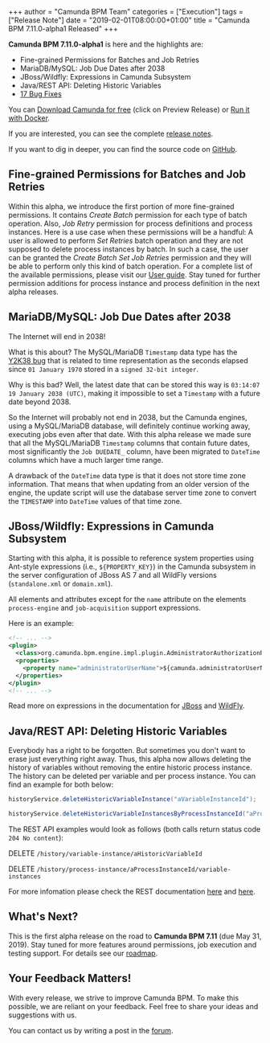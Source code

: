 +++
author = "Camunda BPM Team"
categories = ["Execution"]
tags = ["Release Note"]
date = "2019-02-01T08:00:00+01:00"
title = "Camunda BPM 7.11.0-alpha1 Released"
+++

**Camunda BPM 7.11.0-alpha1** is here and the highlights are:

* Fine-grained Permissions for Batches and Job Retries
* MariaDB/MySQL: Job Due Dates after 2038
* JBoss/Wildfly: Expressions in Camunda Subsystem
* Java/REST API: Deleting Historic Variables
* [17 Bug Fixes](https://jira.camunda.com/issues/?jql=issuetype%20%3D%20%22Bug%20Report%22%20AND%20fixVersion%20%3D%207.11.0-alpha1)

You can [Download Camunda for free](https://camunda.com/download/) (click on Preview Release) or [Run it with Docker](https://hub.docker.com/r/camunda/camunda-bpm-platform/).


If you are interested, you can see the complete [release notes](https://jira.camunda.com/secure/ReleaseNote.jspa?projectId=10230&version=15370).

If you want to dig in deeper, you can find the source code on [GitHub](https://github.com/camunda/camunda-bpm-platform/releases/tag/7.11.0-alpha1).

<!--more-->

## Fine-grained Permissions for Batches and Job Retries

Within this alpha, we introduce the first portion of more fine-grained permissions. It contains *Create Batch* permission for each type of batch operation. Also, *Job Retry* permission for process definitions and process instances. Here is a use case when these permissions will be a handful: A user is allowed to perform *Set Retries* batch operation and they are not supposed to delete process instances by batch. In such a case, the user can be granted the *Create Batch Set Job Retries* permission and they will be able to perform only this kind of batch operation. For a complete list of the available permissions, please visit our [User guide](https://docs.camunda.org/manual/latest/user-guide/process-engine/authorization-service/#additional-batch-permissions). Stay tuned for further permission additions for process instance and process definition in the next alpha releases.

## MariaDB/MySQL: Job Due Dates after 2038

The Internet will end in 2038!

What is this about? The MySQL/MariaDB `Timestamp` data type has the [Y2K38 bug](https://en.wikipedia.org/wiki/Year_2038_problem) that is related to time representation as the seconds elapsed since `01 January 1970` stored in a `signed 32-bit integer`.

Why is this bad? Well, the latest date that can be stored this way is `03:14:07 19 January 2038 (UTC)`, making it impossible to set a `Timestamp` with a future date beyond 2038.

So the Internet will probably not end in 2038, but the Camunda engines, using a MySQL/MariaDB database, will definitely continue working away, executing jobs even after that date. With this alpha release we made sure that all the MySQL/MariaDB `Timestamp` columns that contain future dates, most significantly the `Job DUEDATE_` column, have been migrated to `DateTime` columns which have a much larger time range.

A drawback of the `DateTime` data type is that it does not store time zone information. That means that when updating from an older version of the engine, the update script will use the database server time zone to convert the `TIMESTAMP` into `DateTime` values of that time zone.

## JBoss/Wildfly: Expressions in Camunda Subsystem

Starting with this alpha, it is possible to reference system properties using Ant-style expressions (i.e., `${PROPERTY_KEY}`) in the Camunda subsystem in the server configuration of JBoss AS 7 and all WildFly versions (`standalone.xml` or `domain.xml`).

All elements and attributes except for the `name` attribute on the elements `process-engine` and `job-acquisition` support expressions.

Here is an example:

```xml
<!-- ... -->
<plugin>
  <class>org.camunda.bpm.engine.impl.plugin.AdministratorAuthorizationPlugin</class>
  <properties>
    <property name="administratorUserName">${camunda.administratorUserName}</property>
  </properties>
</plugin>
<!-- ... -->
```

Read more on expressions in the documentation for [JBoss](https://docs.jboss.org/author/display/AS71/Expressions) and [WildFly](http://docs.wildfly.org/15/Extending_WildFly.html#expressions).

## Java/REST API: Deleting Historic Variables

Everybody has a right to be forgotten. But sometimes you don't want to erase just everything right away.
Thus, this alpha now allows deleting the history of variables without removing the entire historic process instance.
The history can be deleted per variable and per process instance. You can find an example for both below:

```java
historyService.deleteHistoricVariableInstance("aVariableInstanceId");

historyService.deleteHistoricVariableInstancesByProcessInstanceId("aProcessInstanceId");
```

The REST API examples would look as follows (both calls return status code `204 No content`):

DELETE `/history/variable-instance/aHistoricVariableId`

DELETE `/history/process-instance/aProcessInstanceId/variable-instances`

For more infomation please check the REST documentation [here](https://docs.camunda.org/manual/latest/reference/rest/history/variable-instance/delete-variable-instance/) and [here](https://docs.camunda.org/manual/latest/reference/rest/history/process-instance/delete-variable-instances/).

<!--no-more-->

## What's Next?

This is the first alpha release on the road to **Camunda BPM 7.11** (due May 31, 2019). Stay tuned for more features around permissions, job execution and testing support. For details see our [roadmap](https://camunda.com/learn/community/#roadmap).

## Your Feedback Matters!

With every release, we strive to improve Camunda BPM. To make this possible, we are reliant on your feedback. Feel free to share your ideas and suggestions with us.

You can contact us by writing a post in the [forum](https://forum.camunda.org/).
